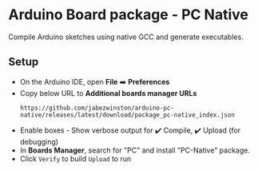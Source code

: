 # Arduino Board package - PC Native

Compile Arduino sketches using native GCC and generate executables.

## Setup
- On the Arduino IDE, open **File** ➡️ **Preferences**
- Copy below URL to **Additional boards manager URLs**
  ```
  https://github.com/jabezwinston/arduino-pc-native/releases/latest/download/package_pc-native_index.json
  ```
- Enable boxes - Show verbose output for ✔️ Compile, ✔️ Upload (for debugging)
- In **Boards Manager**, search for "PC" and install "PC-Native" package.
- Click `Verify` to build `Upload` to run
